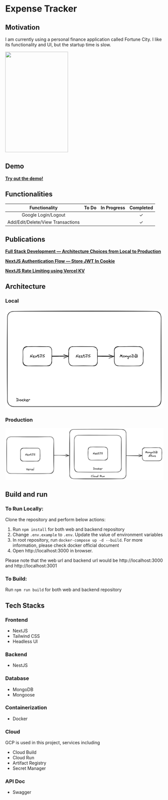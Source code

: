 # Expense Tracker

## Motivation

I am currently using a personal finance application called Fortune City. I like its functionality and UI, but the startup time is slow.

<img src="github/motivation.gif" width="200" height="320">

## Demo

[**Try out the demo!**](https://expense-tracker-six-blush.vercel.app/)

## Functionalities

|           Functionality           | To Do | In Progress | Completed |
| :-------------------------------: | :---: | :---------: | :-------: |
|        Google Login/Logout        |       |             |     ✓     |
| Add/Edit/Delete/View Transactions |       |             |     ✓     |

## Publications

[**Full Stack Development — Architecture Choices from Local to Production**](https://medium.com/javascript-in-plain-english/full-stack-development-architecture-choices-from-local-to-production-b7b2cf54370c)

[**NextJS Authentication Flow — Store JWT In Cookie**](https://medium.com/javascript-in-plain-english/nextjs-authentication-flow-store-jwt-in-cookie-fa6e6c8c0dca)

[**NextJS Rate Limiting using Vercel KV**](https://medium.com/@hohin523/nextjs-rate-limiting-using-vercel-kv-5c474466e0ea)

## Architecture

### Local

![](github/local-architecture.png)

### Production

![](github/production-architecture.png)

## Build and run

### To Run Locally:

Clone the repository and perform below actions:

1. Run `npm install` for both web and backend repository
2. Change `.env.example` to `.env`. Update the value of environment variables
3. In root repository, run `docker-compose up -d --build`. For more information, please check docker official document
4. Open http://localhost:3000 in browser.

Please note that the web url and backend url would be http://localhost:3000 and http://localhost:3001

### To Build:

Run `npm run build` for both web and backend repository

## Tech Stacks

### Frontend

- NextJS
- Tailwind CSS
- Headless UI

### Backend

- NestJS

### Database

- MongoDB
- Mongoose

### Containerization

- Docker

### Cloud

GCP is used in this project, services including

- Cloud Build
- Cloud Run
- Artifact Registry
- Secret Manager

### API Doc

- Swagger

